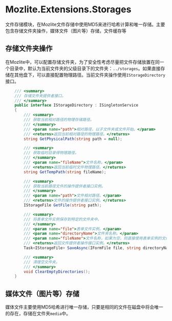 # Mozlite.Extensions.Storages

文件存储模块，在Mozlite文件存储中使用MD5来进行哈希计算和唯一存储。主要包含存储文件夹操作，媒体文件（图片等）存储，文件缓存等

## 存储文件夹操作

在Mozlite中，可以配置存储文件夹，为了安全性考虑尽量把文件存储放置在同一个目录中，默认为当前文件夹的父级目录下的文件夹：`../storages`。如果直接存储在其他盘下，可以直接配置物理路径。当前文件夹操作使用`IStorageDirectory`接口。

```csharp
    /// <summary>
    /// 存储文件夹提供者接口。
    /// </summary>
    public interface IStorageDirectory : ISingletonService
    {
        /// <summary>
        /// 获取当前相对路径的物理存储路径。
        /// </summary>
        /// <param name="path">相对路径，以子文件夹或文件开始。</param>
        /// <returns>返回当前相对路径的物理路径。</returns>
        string GetPhysicalPath(string path = null);

        /// <summary>
        /// 获取临时目录得物理路径。
        /// </summary>
        /// <param name="fileName">文件名称。</param>
        /// <returns>返回当前临时文件物理路径。</returns>
        string GetTempPath(string fileName);

        /// <summary>
        /// 获取当前路径文件的操作提供者接口实例。
        /// </summary>
        /// <param name="path">文件相对路径。</param>
        /// <returns>文件的操作提供者接口实例。</returns>
        IStorageFile GetFile(string path);

        /// <summary>
        /// 将表单文件实例保存到特定的文件夹中。
        /// </summary>
        /// <param name="file">表单文件实例。</param>
        /// <param name="directoryName">文件夹名称。</param>
        /// <param name="fileName">文件名称，如果为空，则直接使用表单实例的文件名。</param>
        /// <returns>返回文件提供者操作接口实例。</returns>
        Task<IStorageFile> SaveAsync(IFormFile file, string directoryName, string fileName = null);

        /// <summary>
        /// 清理空文件夹。
        /// </summary>
        void ClearEmptyDirectories();
    }
```

## 媒体文件（图片等）存储

媒体文件主要使用MD5哈希进行唯一存储，只要是相同的文件在磁盘中将会唯一的存在，存储在文件夹`media`中。
